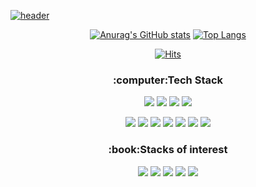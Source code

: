  
 [![header](https://capsule-render.vercel.app/api?type=waving&color=auto&height=300&section=header&text=Hello%20World&fontSize=90&fontColor=fff)](https://github.com/hi1004)
 
 
<div align=center>
 
 [![Anurag's GitHub stats](https://github-readme-stats.vercel.app/api?username=hi1004)](https://github.com/hi1004)
[![Top Langs](https://github-readme-stats.vercel.app/api/top-langs/?username=hi1004&layout=compact)](https://github.com/hi1004)
 
 [![Hits](https://hits.seeyoufarm.com/api/count/incr/badge.svg?url=https%3A%2F%2Fgithub.com%2Fhi1004%2Fhi1004&count_bg=%2379C83D&title_bg=%23555555&icon=&icon_color=%23E7E7E7&title=hits&edge_flat=false)](https://hits.seeyoufarm.com)

<h3>:computer:Tech Stack</h3>
<a href="https://github.com/hi1004"><img src="https://img.shields.io/badge/HTML5-E34F26?style=flat-square&logo=html5&logoColor=white"/></a>
<a href="https://github.com/hi1004"><img src="https://img.shields.io/badge/CSS3-1572B6?style=flat-square&logo=css3&logoColor=white"/></a>
<a href="https://github.com/hi1004"><img src="https://img.shields.io/badge/Scss-CC6699?style=flat-square&logo=Sass&logoColor=white"/></a>
<a href="https://github.com/hi1004"><img src="https://img.shields.io/badge/Bootstrap-7952B3?style=flat-square&logo=Bootstrap&logoColor=white"/></a>

<a href="https://github.com/hi1004"><img src="https://img.shields.io/badge/JavaScript-F7DF1E?style=flat-square&logo=Javascript&logoColor=white"/></a>
<a href="https://github.com/hi1004"><img src="https://img.shields.io/badge/Node.js-339933?style=flat-square&logo=Node.js&logoColor=white"/></a>
<a href="https://github.com/hi1004"><img src="https://img.shields.io/badge/Webpack-8DD6F9?style=flat-square&logo=Webpack&logoColor=white"/></a>
<a href="https://github.com/hi1004"><img src="https://img.shields.io/badge/Swiper.js-6332F6?style=flat-square&logo=Swiper&logoColor=white"/></a>
<a href="https://github.com/hi1004"><img src="https://img.shields.io/badge/Gsap.js-88CE02?style=flat-square&logo=GreenSock&logoColor=white"/></a>
<a href="https://github.com/hi1004"><img src="https://img.shields.io/badge/Vue.js-4FC08D?style=flat-square&logo=vue.js&logoColor=white"/></a>
<a href="https://github.com/hi1004"><img src="https://img.shields.io/badge/Nuxt.js-00DC82?style=flat-square&logo=Nuxt.js&logoColor=white"/></a>

<h3>:book:Stacks of interest</h3>
<a href="https://github.com/hi1004"><img src="https://img.shields.io/badge/React-61DAFB?style=flat-square&logo=React&logoColor=white"/></a>
<a href="https://github.com/hi1004"><img src="https://img.shields.io/badge/Next.js-000000?style=flat-square&logo=Next.js&logoColor=white"/></a>
<a href="https://github.com/hi1004"><img src="https://img.shields.io/badge/Redux-764ABC?style=flat-square&logo=Redux&logoColor=white"/></a>
<a href="https://github.com/hi1004"><img src="https://img.shields.io/badge/Svelte-FF3E00?style=flat-square&logo=Svelte&logoColor=white"/></a>
<a href="https://github.com/hi1004"><img src="https://img.shields.io/badge/TypeScript-3178C6?style=flat-square&logo=Typescript&logoColor=white"/></a>
 
 



</div>
